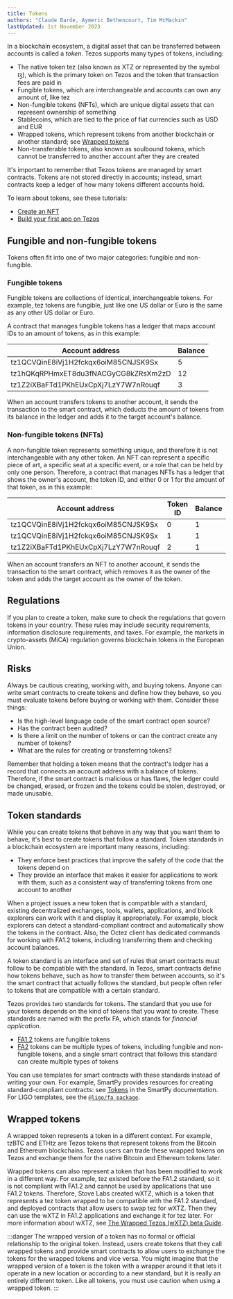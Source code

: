 ```yaml
---
title: Tokens
authors: "Claude Barde, Aymeric Bethencourt, Tim McMackin"
lastUpdated: 1st November 2023
---
```


In a blockchain ecosystem, a digital asset that can be transferred between accounts is called a _token_.
Tezos supports many types of tokens, including:

- The native token tez (also known as XTZ or represented by the symbol ꜩ), which is the primary token on Tezos and the token that transaction fees are paid in
- Fungible tokens, which are interchangeable and accounts can own any amount of, like tez
- Non-fungible tokens (NFTs), which are unique digital assets that can represent ownership of something
- Stablecoins, which are tied to the price of fiat currencies such as USD and EUR
- Wrapped tokens, which represent tokens from another blockchain or another standard; see [Wrapped tokens](#wrapped-tokens)
- Non-transferable tokens, also known as soulbound tokens, which cannot be transferred to another account after they are created

It's important to remember that Tezos tokens are managed by smart contracts.
Tokens are not stored directly in accounts; instead, smart contracts keep a ledger of how many tokens different accounts hold.

To learn about tokens, see these tutorials:

- [Create an NFT](../tutorials/create-an-nft)
- [Build your first app on Tezos](../tutorials/build-your-first-app)

## Fungible and non-fungible tokens

Tokens often fit into one of two major categories: fungible and non-fungible.

### Fungible tokens

Fungible tokens are collections of identical, interchangeable tokens.
For example, tez tokens are fungible, just like one US dollar or Euro is the same as any other US dollar or Euro.

A contract that manages fungible tokens has a ledger that maps account IDs to an amount of tokens, as in this example:

Account address | Balance
--- | ---
tz1QCVQinE8iVj1H2fckqx6oiM85CNJSK9Sx | 5
tz1hQKqRPHmxET8du3fNACGyCG8kZRsXm2zD | 12
tz1Z2iXBaFTd1PKhEUxCpXj7LzY7W7nRouqf | 3

When an account transfers tokens to another account, it sends the transaction to the smart contract, which deducts the amount of tokens from its balance in the ledger and adds it to the target account's balance.

### Non-fungible tokens (NFTs)

A non-fungible token represents something unique, and therefore it is not interchangeable with any other token.
An NFT can represent a specific piece of art, a specific seat at a specific event, or a role that can be held by only one person.
Therefore, a contract that manages NFTs has a ledger that shows the owner's account, the token ID, and either 0 or 1 for the amount of that token, as in this example:

Account address | Token ID | Balance
--- | --- | ---
tz1QCVQinE8iVj1H2fckqx6oiM85CNJSK9Sx | 0 | 1
tz1QCVQinE8iVj1H2fckqx6oiM85CNJSK9Sx | 1 | 1
tz1Z2iXBaFTd1PKhEUxCpXj7LzY7W7nRouqf | 2 | 1

When an account transfers an NFT to another account, it sends the transaction to the smart contract, which removes it as the owner of the token and adds the target account as the owner of the token.

## Regulations

If you plan to create a token, make sure to check the regulations that govern tokens in your country.
These rules may include security requirements, information disclosure requirements, and taxes.
For example, the markets in crypto-assets (MiCA) regulation governs blockchain tokens in the European Union.

## Risks

Always be cautious creating, working with, and buying tokens.
Anyone can write smart contracts to create tokens and define how they behave, so you must evaluate tokens before buying or working with them.
Consider these things:

- Is the high-level language code of the smart contract open source?
- Has the contract been audited?
- Is there a limit on the number of tokens or can the contract create any number of tokens?
- What are the rules for creating or transferring tokens?

Remember that holding a token means that the contract's ledger has a record that connects an account address with a balance of tokens.
Therefore, if the smart contract is malicious or has flaws, the ledger could be changed, erased, or frozen and the tokens could be stolen, destroyed, or made unusable.

## Token standards

While you can create tokens that behave in any way that you want them to behave, it's best to create tokens that follow a standard.
Token standards in a blockchain ecosystem are important many reasons, including:

- They enforce best practices that improve the safety of the code that the tokens depend on
- They provide an interface that makes it easier for applications to work with them, such as a consistent way of transferring tokens from one account to another

When a project issues a new token that is compatible with a standard, existing decentralized exchanges, tools, wallets, applications, and block explorers can work with it and display it appropriately.
For example, block explorers can detect a standard-compliant contract and automatically show the tokens in the contract.
Also, the Octez client has dedicated commands for working with FA1.2 tokens, including transferring them and checking account balances.

A token standard is an interface and set of rules that smart contracts must follow to be compatible with the standard.
In Tezos, smart contracts define how tokens behave, such as how to transfer them between accounts, so it's the smart contract that actually follows the standard, but people often refer to tokens that are compatible with a certain standard.

Tezos provides two standards for tokens.
The standard that you use for your tokens depends on the kind of tokens that you want to create.
These standards are named with the prefix FA, which stands for _financial application_.

- [FA1.2](./tokens/FA1.2) tokens are fungible tokens
- [FA2](./tokens/FA2) tokens can be multiple types of tokens, including fungible and non-fungible tokens, and a single smart contract that follows this standard can create multiple types of tokens

You can use templates for smart contracts with these standards instead of writing your own.
For example, SmartPy provides resources for creating standard-compliant contracts: see [Tokens](https://smartpy.io/guides/tokens/) in the SmartPy documentation.
For LIGO templates, see the [`@ligo/fa package`](https://packages.ligolang.org/package/@ligo/fa).

## Wrapped tokens

A wrapped token represents a token in a different context.
For example, tzBTC and ETHtz are Tezos tokens that represent tokens from the Bitcoin and Ethereum blockchains.
Tezos users can trade these wrapped tokens on Tezos and exchange them for the native Bitcoin and Ethereum tokens later.

Wrapped tokens can also represent a token that has been modified to work in a different way.
For example, tez existed before the FA1.2 standard, so it is not compliant with FA1.2 and cannot be used by applications that use FA1.2 tokens.
Therefore, Stove Labs created wXTZ, which is a token that represents a tez token wrapped to be compatible with the FA1.2 standard, and deployed contracts that allow users to swap tez for wXTZ.
Then they can use the wXTZ in FA1.2 applications and exchange it for tez later.
For more information about wXTZ, see [The Wrapped Tezos (wXTZ) beta Guide](https://medium.com/stakerdao/the-wrapped-tezos-wxtz-beta-guide-6917fa70116e).


:::danger
The wrapped version of a token has no formal or official relationship to the original token.
Instead, users create tokens that they call wrapped tokens and provide smart contracts to allow users to exchange the tokens for the wrapped tokens and vice versa.
You might imagine that the wrapped version of a token is the token with a wrapper around it that lets it operate in a new location or according to a new standard, but it is really an entirely different token.
Like all tokens, you must use caution when using a wrapped token.
:::
